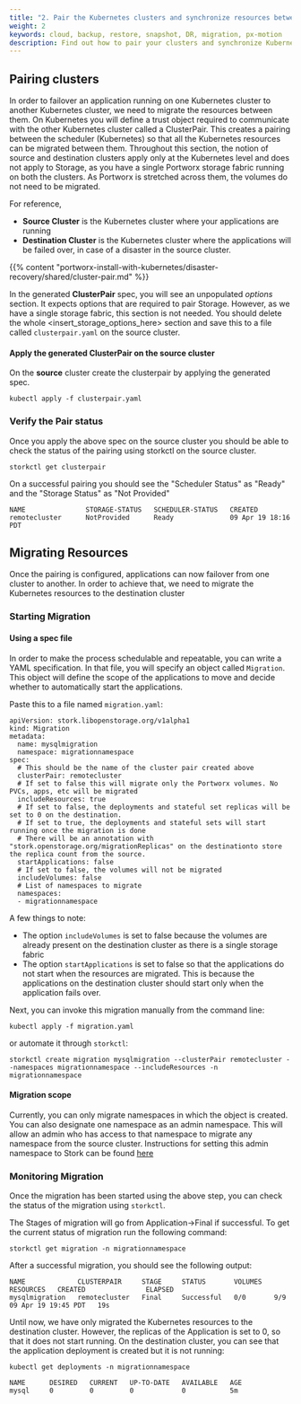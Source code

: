 ```yaml
---
title: "2. Pair the Kubernetes clusters and synchronize resources between them"
weight: 2
keywords: cloud, backup, restore, snapshot, DR, migration, px-motion
description: Find out how to pair your clusters and synchronize Kubernetes resources between them
---
```


## Pairing clusters
In order to failover an application running on one Kubernetes cluster to another Kubernetes cluster, we need to migrate the resources between them.
On Kubernetes you will define a trust object required to communicate with the other Kubernetes cluster called a ClusterPair. This creates a pairing between the scheduler (Kubernetes) so that all the Kubernetes resources can be migrated between them.
Throughout this section, the notion of source and destination clusters apply only at the Kubernetes level and does not apply to Storage, as you have a single Portworx storage fabric running on both the clusters.
As Portworx is stretched across them, the volumes do not need to be migrated.

For reference,

* **Source Cluster** is the Kubernetes cluster where your applications are running
* **Destination Cluster** is the Kubernetes cluster where the applications will be failed over, in case of a disaster in the source cluster.

{{% content "portworx-install-with-kubernetes/disaster-recovery/shared/cluster-pair.md" %}}

In the generated **ClusterPair** spec, you will see an unpopulated *options* section. It expects options that are required to pair Storage. However, as we have a single storage fabric, this section is not needed.
You should delete the whole <insert_storage_options_here> section and save this to a file called `clusterpair.yaml` on the source cluster.

#### Apply the generated ClusterPair on the source cluster

On the **source** cluster create the clusterpair by applying the generated spec.

```text
kubectl apply -f clusterpair.yaml
```

### Verify the Pair status
Once you apply the above spec on the source cluster you should be able to check the status of the pairing using storkctl on the source cluster.

```text
storkctl get clusterpair
```

On a successful pairing you should see the "Scheduler Status" as "Ready" and the "Storage Status" as "Not Provided"

```
NAME               STORAGE-STATUS   SCHEDULER-STATUS   CREATED
remotecluster      NotProvided      Ready              09 Apr 19 18:16 PDT
```

## Migrating Resources
Once the pairing is configured, applications can now failover from one cluster to another. In order to achieve that, we need to migrate the Kubernetes resources to the destination cluster

### Starting Migration

#### Using a spec file
In order to make the process schedulable and repeatable, you can write a YAML specification. In that file, you will specify an object called `Migration`. This object will define the scope of the applications to move and decide whether to automatically start the applications.

Paste this to a file named `migration.yaml`:

```text
apiVersion: stork.libopenstorage.org/v1alpha1
kind: Migration
metadata:
  name: mysqlmigration
  namespace: migrationnamespace
spec:
  # This should be the name of the cluster pair created above
  clusterPair: remotecluster
  # If set to false this will migrate only the Portworx volumes. No PVCs, apps, etc will be migrated
  includeResources: true
  # If set to false, the deployments and stateful set replicas will be set to 0 on the destination.
  # If set to true, the deployments and stateful sets will start running once the migration is done
  # There will be an annotation with "stork.openstorage.org/migrationReplicas" on the destinationto store the replica count from the source.
  startApplications: false
  # If set to false, the volumes will not be migrated
  includeVolumes: false
  # List of namespaces to migrate
  namespaces:
  - migrationnamespace
```

A few things to note:

* The option `includeVolumes` is set to false because the volumes are already present on the destination cluster as there is a single storage fabric
* The option `startApplications` is set to false so that the applications do not start when the resources are migrated. This is because the applications on the destination cluster should start only when the application fails over.


Next, you can invoke this migration manually from the command line:

```text
kubectl apply -f migration.yaml
```

or automate it through `storkctl`:
```text
storkctl create migration mysqlmigration --clusterPair remotecluster --namespaces migrationnamespace --includeResources -n migrationnamespace
```

#### Migration scope
Currently, you can only migrate namespaces in which the object is created. You can also designate one namespace as an admin namespace. This will allow an admin who has access to that namespace to migrate any namespace from the source cluster. Instructions for setting this admin namespace to Stork can be found [here](/portworx-install-with-kubernetes/migration/px-motion/cluster-admin-namespace)

### Monitoring Migration
Once the migration has been started using the above step, you can check the status of the migration using `storkctl`.

The Stages of migration will go from Application→Final if successful. To get the current status of migration run the following command:

```text
storkctl get migration -n migrationnamespace
```

After a successful migration, you should see the following output:

```
NAME             CLUSTERPAIR     STAGE     STATUS       VOLUMES   RESOURCES   CREATED               ELAPSED
mysqlmigration   remotecluster   Final     Successful   0/0       9/9         09 Apr 19 19:45 PDT   19s
```

Until now, we have only migrated the Kubernetes resources to the destination cluster. However, the replicas of the Application is set to 0, so that it does not start running. On the destination cluster, you can see that the application deployment is created but it is not running:

```text
kubectl get deployments -n migrationnamespace
```

```
NAME      DESIRED   CURRENT   UP-TO-DATE   AVAILABLE   AGE
mysql     0         0         0            0           5m
```
